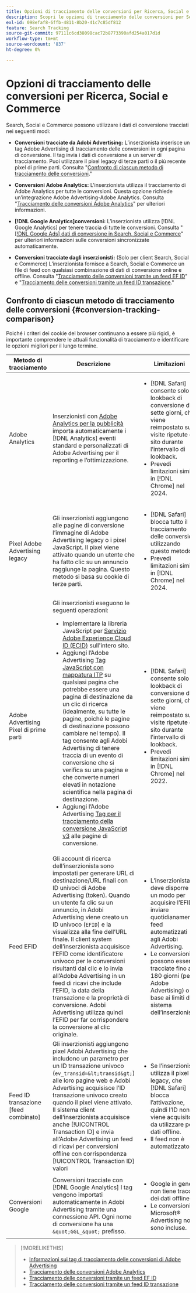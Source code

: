 ```yaml
---
title: Opzioni di tracciamento delle conversioni per Ricerca, Social e Commerce
description: Scopri le opzioni di tracciamento delle conversioni per Search, Social e Commerce.
exl-id: 098efaf8-6ffb-4811-8b20-41c7c85df812
feature: Search Tracking
source-git-commit: 97111c6cd38098cac72b8773390afd254a017d1d
workflow-type: tm+mt
source-wordcount: '837'
ht-degree: 0%

---
```


# Opzioni di tracciamento delle conversioni per Ricerca, Social e Commerce

Search, Social e Commerce possono utilizzare i dati di conversione tracciati nei seguenti modi:

* **Conversioni tracciate da Adobi Advertising:** L’inserzionista inserisce un tag Adobe Advertising di tracciamento delle conversioni in ogni pagina di conversione. Il tag invia i dati di conversione a un server di tracciamento. Puoi utilizzare il pixel legacy di terze parti o il più recente pixel di prime parti. Consulta &quot;[Confronto di ciascun metodo di tracciamento delle conversioni](#conversion-tracking-comparison).&quot;

* **Conversioni Adobe Analytics:** L&#39;inserzionista utilizza il tracciamento di Adobe Analytics per tutte le conversioni. Questa opzione richiede un’integrazione Adobe Advertising-Adobe Analytics. Consulta &quot;[Tracciamento delle conversioni Adobe Analytics](conversion-tracking-analytics.md)&quot; per ulteriori informazioni.

* **[!DNL Google Analytics]conversioni:** L’inserzionista utilizza [!DNL Google Analytics] per tenere traccia di tutte le conversioni. Consulta &quot;[[!DNL Google Ads] dati di conversione in Search, Social e Commerce](/help/search-social-commerce/campaign-management/introduction/google-conversion-data.md)&quot; per ulteriori informazioni sulle conversioni sincronizzate automaticamente.

* **Conversioni tracciate dagli inserzionisti:** (Solo per client Search, Social e Commerce) L’inserzionista fornisce a Search, Social e Commerce un file di feed con qualsiasi combinazione di dati di conversione online e offline. Consulta &quot;[Tracciamento delle conversioni tramite un feed EF ID](feed-efid.md)&quot; e &quot;[Tracciamento delle conversioni tramite un feed ID transazione](feed-transaction-id.md).&quot;

## Confronto di ciascun metodo di tracciamento delle conversioni {#conversion-tracking-comparison}

Poiché i criteri dei cookie del browser continuano a essere più rigidi, è importante comprendere le attuali funzionalità di tracciamento e identificare le opzioni migliori per il lungo termine.

| Metodo di tracciamento | Descrizione | Limitazioni | Vantaggi | Consigliato? |
|----|----|----|----|----|
| Adobe Analytics | Inserzionisti con [Adobe Analytics per la pubblicità](https://experienceleague.adobe.com/docs/advertising/integrations/analytics/overview.html) importa automaticamente i [!DNL Analytics] eventi standard e personalizzati di Adobe Advertising per il reporting e l’ottimizzazione. | <ul><li>[!DNL Safari] consente solo un lookback di conversione di sette giorni, che viene reimpostato sulle visite ripetute del sito durante l’intervallo di lookback.</li><li> Prevedi limitazioni simili in [!DNL Chrome] nel 2024.</li></ul> | <ul><li>Integrazione perfetta con [!DNL Analytics]</li> <li>Vedi dati di ricerca a pagamento in [!DNL Analytics] Analysis Workspace</li><li>Vantaggi oltre la ricerca a pagamento</li></ul> | Sì |
| Pixel Adobe Advertising legacy | Gli inserzionisti aggiungono alle pagine di conversione l’immagine di Adobe Advertising legacy o i pixel JavaScript. Il pixel viene attivato quando un utente che ha fatto clic su un annuncio raggiunge la pagina. Questo metodo si basa su cookie di terze parti. | <ul><li>[!DNL Safari] blocca tutto il tracciamento delle conversioni utilizzando questo metodo.</li><li>Prevedi limitazioni simili in [!DNL Chrome] nel 2024.</li></ul> | Il pixel è già implementato. Tuttavia, è comunque necessario [implementare il tag di mappatura ITP aggiuntivo](itp-conversion-mapping-tag.md).<br><br>Consiglio: passa al pixel di prime parti. | No |
| Adobe Advertising Pixel di prime parti | Gli inserzionisti eseguono le seguenti operazioni: <ul><li>Implementare la libreria JavaScript per [Servizio Adobe Experience Cloud ID (ECID)](https://experienceleague.adobe.com/docs/id-service/using/intro/overview.html) sull&#39;intero sito.</li><li>Aggiungi l’Adobe Advertising [Tag JavaScript con mappatura ITP](itp-conversion-mapping-tag.md) su qualsiasi pagina che potrebbe essere una pagina di destinazione da un clic di ricerca (idealmente, su tutte le pagine, poiché le pagine di destinazione possono cambiare nel tempo). Il tag consente agli Adobi Advertising di tenere traccia di un evento di conversione che si verifica su una pagina e che converte numeri elevati in notazione scientifica nella pagina di destinazione.</li><li>Aggiungi l’Adobe Advertising [Tag per il tracciamento della conversione JavaScript v3](format-conversion-tag-jsv3.md) alle pagine di conversione.</li></ul> | <ul><li>[!DNL Safari] consente solo un lookback di conversione di sette giorni, che viene reimpostato sulle visite ripetute del sito durante l’intervallo di lookback.</li><li>Prevedi limitazioni simili in [!DNL Chrome] nel 2022.</li></ul> | [!DNL Safari] tiene traccia delle conversioni durante il lookback di sette giorni. Poiché il lookback viene reimpostato sulle visite ripetute del sito durante l’intervallo di lookback, la limitazione non influisce su tutti [!DNL Safari] utenti. | No |
| Feed EFID | Gli account di ricerca dell’inserzionista sono impostati per generare URL di destinazione/URL finali con ID univoci di Adobe Advertising (token). Quando un utente fa clic su un annuncio, in Adobi Advertising viene creato un ID univoco (`EFID`) e la visualizza alla fine dell’URL finale. Il client system dell’inserzionista acquisisce l’EFID come identificatore univoco per le conversioni risultanti dal clic e lo invia all’Adobe Advertising in un feed di ricavi che include l’EFID, la data della transazione e la proprietà di conversione. Adobi Advertising utilizza quindi l’EFID per far corrispondere la conversione al clic originale. | <ul><li>L’inserzionista deve disporre di un modo per acquisire l’EFID e inviare quotidianamente feed automatizzati agli Adobi Advertising.</li><li>Le conversioni possono essere tracciate fino a 180 giorni (per Adobe Advertising) o in base ai limiti del sistema dell’inserzionista.</li></ul> | <ul><li>Questo metodo utilizza dati di conversione di prima parte, pertanto non è interessato da limitazioni dei cookie di terze parti.</li><li>Le conversioni online e offline possono essere inviate in un unico feed.</li><li>Per il sito non sono necessari tag o modifiche al codice.</li></ul> | Sì |
| Feed ID transazione [feed combinato] | Gli inserzionisti aggiungono pixel Adobi Advertising che includono un parametro per un ID transazione univoco (`ev_transid=&lt;transid&gt;`) alle loro pagine web e Adobi Advertising acquisisce l’ID transazione univoco creato quando il pixel viene attivato. Il sistema client dell’inserzionista acquisisce anche [!UICONTROL Transaction ID] e invia all’Adobe Advertising un feed di ricavi per conversioni offline con corrispondenza [!UICONTROL Transaction ID] valori | <ul><li>Se l’inserzionista utilizza il pixel legacy, che [!DNL Safari] blocca l’attivazione, quindi l’ID non viene acquisito da utilizzare per i dati offline.</li><li>Il feed non è automatizzato.</li></ul> | <ul><li>Se implementi il pixel di prime parti, allora [!UICONTROL Transaction ID] viene acquisito in [!DNL Safari].</li><li>Fornisce il tracciamento degli eventi di conversione offline/approvati.</li></ul> | No |
| Conversioni Google | Conversioni tracciate con [!DNL Google Analytics] I tag vengono importati automaticamente in Adobi Advertising tramite una connessione API. Ogni nome di conversione ha una `&quot;GGL_&quot;` prefisso. | <ul><li>Google in genere non tiene traccia dei dati offline.</li><li>Le conversioni Microsoft® Advertising non sono incluse.</li></ul> | Google utilizza l’apprendimento automatico per estrapolare &quot;[conversioni modellate](https://support.google.com/google-ads/answer/10081327).&quot; | No |

<!--
| Microsoft Advertising Conversions | Conversions tracked with Microsoft Advertising universal event tags (UET) are automatically imported to Adobe Advertising via an API connection. Each conversion name has a &quot;???&quot; prefix. | Microsoft Advertising typically doesn't track offline data. Google conversions aren't included. | ?? | No |
-->

>[!MORELIKETHIS]
>
>* [Informazioni sui tag di tracciamento delle conversioni di Adobe Advertising](/help/search-social-commerce/tracking/conversion-tracking-advertising.md)
>* [Tracciamento delle conversioni Adobe Analytics](/help/search-social-commerce/tracking/conversion-tracking-analytics.md)
>* [Tracciamento delle conversioni tramite un feed EF ID](/help/search-social-commerce/tracking/feed-efid.md)
>* [Tracciamento delle conversioni tramite un feed ID transazione](/help/search-social-commerce/tracking/feed-transaction-id.md)
